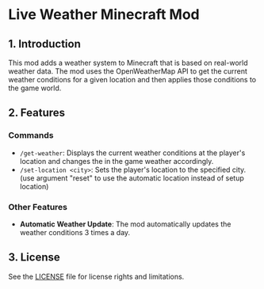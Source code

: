 # Live Weather Minecraft Mod

## 1. Introduction

This mod adds a weather system to Minecraft that is based on real-world weather data. The mod uses the OpenWeatherMap API to get the current weather conditions for a given location and then applies those conditions to the game world.

## 2. Features

### Commands

- `/get-weather`: Displays the current weather conditions at the player's location and changes the in the game weather accordingly.
- `/set-location <city>`: Sets the player's location to the specified city. (use argument "reset" to use the automatic location instead of setup location)

### Other Features

- **Automatic Weather Update**: The mod automatically updates the weather conditions 3 times a day.

## 3. License

See the [LICENSE](LICENSE.md) file for license rights and limitations.
